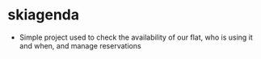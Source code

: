 # skiagenda
* Simple project used to check the availability of our flat, who is using it and when, and manage reservations
